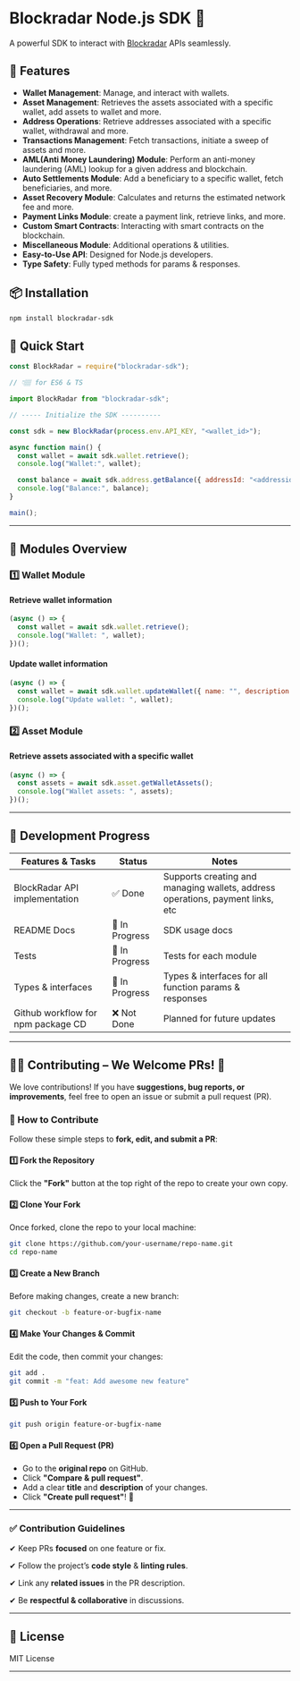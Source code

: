 # Blockradar Node.js SDK 🚀

A powerful SDK to interact with [Blockradar](https://docs.blockradar.co/api-reference/introduction) APIs seamlessly.

## 🌟 Features

- **Wallet Management**: Manage, and interact with wallets.
- **Asset Management**: Retrieves the assets associated with a specific wallet, add assets to wallet and more.
- **Address Operations**: Retrieve addresses associated with a specific wallet, withdrawal and more.
- **Transactions Management**: Fetch transactions, initiate a sweep of assets and more.
- **AML(Anti Money Laundering) Module**: Perform an anti-money laundering (AML) lookup for a given address and blockchain.
- **Auto Settlements Module**: Add a beneficiary to a specific wallet, fetch beneficiaries, and more.
- **Asset Recovery Module**: Calculates and returns the estimated network fee and more.
- **Payment Links Module**: create a payment link, retrieve links, and more.
- **Custom Smart Contracts**: Interacting with smart contracts on the blockchain.
- **Miscellaneous Module**: Additional operations & utilities.
- **Easy-to-Use API**: Designed for Node.js developers.
- **Type Safety**: Fully typed methods for params & responses.

## 📦 Installation

```sh
npm install blockradar-sdk
```

## 🚀 Quick Start

```js
const BlockRadar = require("blockradar-sdk");

// 👇🏽 for ES6 & TS

import BlockRadar from "blockradar-sdk";

// ----- Initialize the SDK ----------

const sdk = new BlockRadar(process.env.API_KEY, "<wallet_id>");

async function main() {
  const wallet = await sdk.wallet.retrieve();
  console.log("Wallet:", wallet);

  const balance = await sdk.address.getBalance({ addressId: "<addressid>" });
  console.log("Balance:", balance);
}

main();
```

---

## 📂 **Modules Overview**

### 1️⃣ **Wallet Module**

#### Retrieve wallet information

```js
(async () => {
  const wallet = await sdk.wallet.retrieve();
  console.log("Wallet: ", wallet);
})();
```

#### Update wallet information

```js
(async () => {
  const wallet = await sdk.wallet.updateWallet({ name: "", description: "" });
  console.log("Update wallet: ", wallet);
})();
```

### 2️⃣ **Asset Module**

#### Retrieve assets associated with a specific wallet

```js
(async () => {
  const assets = await sdk.asset.getWalletAssets();
  console.log("Wallet assets: ", assets);
})();
```

---

## 📌 **Development Progress**

| Features & Tasks             | Status         | Notes                                  |
| ---------------------------------- | -------------- | -------------------------------------- |
| BlockRadar API implementation                             | ✅ Done        | Supports creating and managing wallets, address operations, payment links, etc |
| README Docs                        | 🔄 In Progress | SDK usage docs       |
| Tests                              | 🔄 In Progress | Tests for each module       |
| Types & interfaces  | 🔄 In Progress     | Types & interfaces for all function params & responses         |
| Github workflow for npm package CD | ❌ Not Done | Planned for future updates             |

---

## **👨‍💻 Contributing – We Welcome PRs! 🤝**

We love contributions! If you have **suggestions, bug reports, or improvements**, feel free to open an issue or submit a pull request (PR).

### **📌 How to Contribute**

Follow these simple steps to **fork, edit, and submit a PR**:

#### **1️⃣ Fork the Repository**

Click the **"Fork"** button at the top right of the repo to create your own copy.

#### **2️⃣ Clone Your Fork**

Once forked, clone the repo to your local machine:

```sh
git clone https://github.com/your-username/repo-name.git
cd repo-name
```

#### **3️⃣ Create a New Branch**

Before making changes, create a new branch:

```sh
git checkout -b feature-or-bugfix-name
```

#### **4️⃣ Make Your Changes & Commit**

Edit the code, then commit your changes:

```sh
git add .
git commit -m "feat: Add awesome new feature"
```

#### **5️⃣ Push to Your Fork**

```sh
git push origin feature-or-bugfix-name
```

#### **6️⃣ Open a Pull Request (PR)**

- Go to the **original repo** on GitHub.
- Click **"Compare & pull request"**.
- Add a clear **title** and **description** of your changes.
- Click **"Create pull request"**! 🎉

---

### **✅ Contribution Guidelines**

✔ Keep PRs **focused** on one feature or fix.

✔ Follow the project’s **code style** & **linting rules**.

✔ Link any **related issues** in the PR description.

✔ Be **respectful & collaborative** in discussions.

---

## 📜 License

MIT License

---
